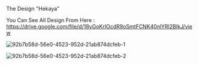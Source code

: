 The Design "Hekaya"

You Can See All Design From Here : https://drive.google.com/file/d/18yGoKrIOcdR9oSmtFCNK40nlYRl2BIkJ/view

![92b7b58d-56e0-4523-952d-21ab874dcfeb-1](https://github.com/user-attachments/assets/ba276c68-3430-4e82-bbff-c366f8e79a31)

![92b7b58d-56e0-4523-952d-21ab874dcfeb-2](https://github.com/user-attachments/assets/a47a88ee-16ea-4fe8-9814-73c4399e2e00)
